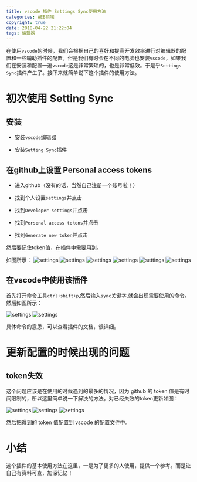 ```yaml
---
title: vscode 插件 Settings Sync使用方法
categories: WEB前端
copyright: true
date: 2018-04-22 21:22:04
tags: 编辑器
---
```

在使用`vscode`的时候，我们会根据自己的喜好和提高开发效率进行对编辑器的配置和一些辅助插件的配置。但是我们有时会在不同的电脑也安装`vscode`，如果我们在安装和配置一遍`vscode`这是非常繁琐的，也是非常低效。于是乎`Settings Sync`插件产生了。接下来就简单说下这个插件的使用方法。<!--more-->

# 初次使用 Setting Sync

## 安装

- 安装`vscode`编辑器

- 安装`Setting Sync`插件

## 在github上设置 Personal access tokens

- 进入github（没有的话，当然自己注册一个账号啦！）

- 找到个人设置`settings`并点击

- 找到`Developer settings`并点击

- 找到`Personal access tokens`并点击

- 找到`Generate new token`并点击

然后要记住token值，在插件中需要用到。

如图所示：
![settings](http://images.wangyuanweb.top/vscode-setting-1.png?imageView2/3/w/600/h/400/q/75%7Cimageslim)
![settings](http://images.wangyuanweb.top/vscode-setting-2.png?imageView2/3/w/600/h/400/q/75%7Cimageslim)
![settings](http://images.wangyuanweb.top/vscode-setting-3.png?imageView2/3/w/600/h/400/q/75%7Cimageslim)
![settings](http://images.wangyuanweb.top/vscode-setting-4.png?imageView2/3/w/600/h/400/q/75%7Cimageslim)
![settings](http://images.wangyuanweb.top/vscode-setting-5.png?imageView2/3/w/600/h/400/q/75%7Cimageslim)
![settings](http://images.wangyuanweb.top/vscode-setting-6.png?imageView2/3/w/600/h/400/q/75%7Cimageslim)

## 在vscode中使用该插件

首先打开命令工具`ctrl+shift+p`,然后输入`sync`关键字,就会出现需要使用的命令。然后如图所示：

![settings](http://images.wangyuanweb.top/vscode-setting-7.png?imageView2/3/w/600/h/400/q/75%7Cimageslim)
![settings](http://images.wangyuanweb.top/vscode-setting-8.png?imageView2/3/w/600/h/400/q/75%7Cimageslim)

具体命令的意思，可以查看插件的文档，很详细。

# 更新配置的时候出现的问题

## token失效

这个问题应该是在使用的时候遇到的最多的情况，因为 github 的 token 值是有时间限制的，所以这里简单说一下解决的方法。对已经失效的token更新如图：

![settings](http://images.wangyuanweb.top/vscode-setting-9.png?imageView2/3/w/600/h/400/q/75%7Cimageslim)
![settings](http://images.wangyuanweb.top/vscode-setting-10.png?imageView2/3/w/600/h/400/q/75%7Cimageslim)
![settings](http://images.wangyuanweb.top/vscode-setting-11.png?imageView2/3/w/600/h/400/q/75%7Cimageslim)

然后把得到的 token 值配置到 vscode 的配置文件中。

# 小结

这个插件的基本使用方法在这里，一是为了更多的人使用，提供一个参考。而是让自己有资料可查，加深记忆！











